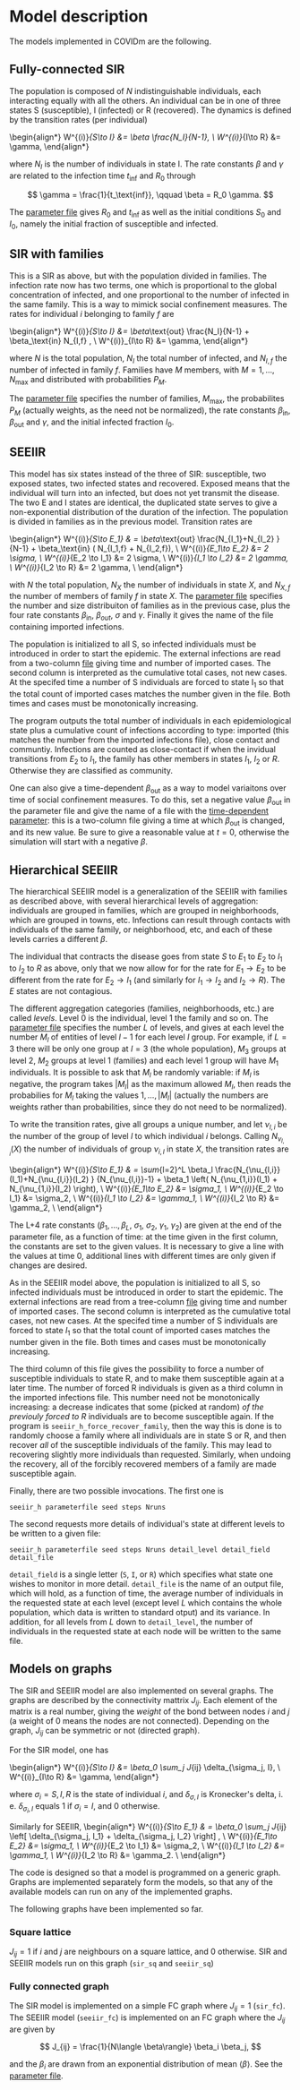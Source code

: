 
# Model description

The models implemented in COVIDm are the following.

## Fully-connected SIR

The population is composed of $N$ indistinguishable individuals,
each interacting equally with all the others.  An individual can be in
one of three states S (susceptible), I (infected) or R (recovered). 
The dynamics is defined by the transition rates (per individual)

\begin{align*}
  W^{(i)}_{S\to I} &= \beta \frac{N_I}{N-1}, \\
  W^{(i)}_{I\to R} &= \gamma,
\end{align*}

where $N_I$ is the number of individuals in state I.  The rate
constants $\beta$ and $\gamma$ are related to the infection time
$t_\text{inf}$ and $R_0$ through

$$ \gamma = \frac{1}{t_\text{inf}}, \qquad \beta = R_0 \gamma. $$

The [parameter file](./sir_par.dat) gives $R_0$ and $t_\text{inf}$ as
well as the initial conditions $S_0$ and $I_0$, namely the initial
fraction of susceptible and infected.


## SIR with families

This is a SIR as above, but with the population divided in families.
The infection rate now has two terms, one which is proportional to the
global concentration of infected, and one proportional to the number
of infected in the same family.  This is a way to mimick social
confinement measures.  The rates for individual $i$ belonging to
family $f$ are

\begin{align*}
  W^{(i)}_{S\to I} &= \beta_\text{out} \frac{N_I}{N-1} + \beta_\text{in} N_{I,f}  , \\
  W^{(i)}_{I\to R} &= \gamma,
\end{align*}

where $N$ is the total population, $N_I$ the total number of infected,
and $N_{I,f}$ the number of infected in family $f$.  Families have $M$
members, with $M=1,\ldots,N_\text{max}$ and distributed with
probabilities $P_M$.

The [parameter file](./sir_f_par.dat) specifies the number of
families, $M_\text{max}$, the probabilites $P_M$ (actually weights, as
the need not be normalized), the rate constants $\beta_\text{in}$,
$\beta_\text{out}$ and $\gamma$, and the initial infected fraction $I_0$.


## SEEIIR

This model has six states instead of the three of SIR: susceptible,
two exposed states, two infected states and recovered.  Exposed means
that the individual will turn into an infected, but does not yet
transmit the disease.  The two E and I states are identical, the
duplicated state serves to give a non-exponential distribution of the
duration of the infection.  The population is divided in families as
in the previous model.  Transition rates are

\begin{align*}
   W^{(i)}_{S\to E_1} & = \beta_\text{out} \frac{N_{I_1}+N_{I_2} } {N-1}  +
                          \beta_\text{in}  ( N_{I_1,f} + N_{I_2,f}), \\
   W^{(i)}_{E_1\to E_2} &= 2  \sigma, \\
   W^{(i)}_{E_2 \to I_1} &= 2  \sigma, \\
   W^{(i)}_{I_1 \to I_2} &= 2  \gamma, \\
   W^{(i)}_{I_2 \to R} &= 2  \gamma, \\
\end{align*}

with $N$ the total population, $N_X$ the number of individuals in
state $X$, and $N_{X,f}$ the number of members of family $f$ in state
$X$.  The [parameter file](./seeir_par.dat) specifies the number and
size distribuiton of families as in the previous case, plus the four
rate constants $\beta_\text{in}$, $\beta_{out}$, $\sigma$ and
$\gamma$.  Finally it gives the name of the file containing imported
infections.

The population is initialized to all S, so infected individuals must
be introduced in order to start the epidemic.  The external infections
are read from a two-column [file](./imported_infections.dat) giving
time and number of imported cases.  The second column is interpreted
as the cumulative total cases, not new cases.  At the specifed time a
number of S individuals are forced to state I$_1$ so that the total
count of imported cases matches the number given in the file.  Both
times and cases must be monotonically increasing.

The program outputs the total number of individuals in each
epidemiological state plus a cumulative count of infections according
to type: imported (this matches the number from the imported
infections file), close contact and communtiy.  Infections are counted
as close-contact if when the invidual transitions from $E_2$ to $I_1$,
the family has other members in states $I_1$, $I_2$ or $R$.  Otherwise
they are classified as community.

One can also give a time-dependent $\beta_\text{out}$ as a way to
model variaitons over time of social confinement measures.  To do
this, set a negative value $\beta_\text{out}$ in the parameter file
and give the name of a file with the
[time-dependent parameter](./beta_vs_time.dat): this is a two-column
file giving a time at which $\beta_\text{out}$ is changed, and its new value.
Be sure to give a reasonable value at $t=0$, otherwise the simulation will start
with a negative $\beta$.


## Hierarchical SEEIIR

The hierarchical SEEIIR model is a generalization of the SEEIIR with
families as described above, with several hierarchical levels of
aggregation: individuals are grouped in families, which are grouped in
neighborhoods, which are grouped in towns, etc.  Infections can result
through contacts with individuals of the same family, or neighborhood,
etc, and each of these levels carries a different $\beta$.

The individual that contracts the disease goes from state $S$ to $E_1$
to $E_2$ to $I_1$ to $I_2$ to $R$ as above, only that we now allow for
for the rate for $E_1\to E_2$ to be different from the rate for
$E_2\to I_1$ (and similarly for $I_1\to I_2$ and $I_2\to R$).  The $E$
states are not contagious.

The different aggregation categories (families, neighborhoods, etc.)
are called _levels_.  Level 0 is the individual, level 1 the family
and so on.  The [parameter file](./seeiir_h_par.dat) specifies the
number $L$ of levels, and gives at each level the number $M_l$ of
entities of level $l-1$ for each level $l$ group.  For example, if
$L=3$ there will be only one group at $l=3$ (the whole population),
$M_3$ groups at level 2, $M_2$ groups at level 1 (families) and each
level 1 group will have $M_1$ individuals.  It is possible to ask that
$M_l$ be randomly variable: if $M_l$ is negative, the program takes
$|M_l|$ as the maximum allowed $M_l$, then reads the probabilies for
$M_l$ taking the values $1,\ldots,|M_l|$ (actually the numbers are
weights rather than probabilities, since they do not need to be
normalized).

To write the transition rates, give all groups a unique number, and
let $\nu_{l,i}$ be the number of the group of level $l$ to which
individual $i$ belongs.  Calling $N_{\nu_{l,i}}(X)$ the number of
individuals of group $\nu_{i,l}$ in state $X$, the transition rates
are

\begin{align*}
   W^{(i)}_{S\to E_1} & = \sum_{l=2}^L \beta_l \frac{N_{\nu_{l,i}}(I_1)+N_{\nu_{l,i}}(I_2) }
                     {N_{\nu_{l,i}}-1}  +
                          \beta_1  \left( N_{\nu_{1,i}}(I_1) + N_{\nu_{1,i}}(I_2) \right), \\
   W^{(i)}_{E_1\to E_2} &=   \sigma_1, \\
   W^{(i)}_{E_2 \to I_1} &=  \sigma_2, \\
   W^{(i)}_{I_1 \to I_2} &=   \gamma_1, \\
   W^{(i)}_{I_2 \to R} &=   \gamma_2, \\
\end{align*}

The L+4 rate constants ($\beta_1,\ldots,\beta_L$, $\sigma_1$,
$\sigma_2$, $\gamma_1$, $\gamma_2$) are given at the end of the
parameter file, as a function of time: at the time given in the first
column, the constants are set to the given values.  It is necessary to
give a line with the values at time 0, additional lines with different
times are only given if changes are desired.

As in the SEEIIR model above, the population is initialized
to all S, so infected individuals must be introduced in order to start
the epidemic.  The external infections are read from a tree-column
[file](./imported_infections.dat) giving time and number of imported
cases.  The second column is interpreted as the cumulative total
cases, not new cases.  At the specifed time a number of S individuals
are forced to state $I_1$ so that the total count of imported cases
matches the number given in the file.  Both times and cases must be
monotonically increasing.

The third column of this file gives the possibility to force a number
of susceptible individuals to state R, and to make them susceptible
again at a later time.  The number of forced R individuals is given as
a third column in the imported infections file.  This number need not
be monotonically increasing: a decrease indicates that some (picked at
random) _of the previouly forced to R_ individuals are to become
susceptible again.  If the program is `seeiir_h_force_recover_family`,
then the way this is done is to randomly choose a family where all
individuals are in state S or R, and then recover _all_ of the
susceptible individuals of the family.  This may lead to recovering
slightly more individuals than requested.  Similarly, when undoing the
recovery, all of the forcibly recovered members of a family are made
susceptible again.

Finally, there are two possible invocations.  The first one is

`seeiir_h parameterfile seed steps Nruns`

The second requests more details of individual's state at different
levels to be written to a given file:

`seeiir_h parameterfile seed steps Nruns detail_level detail_field detail_file`

`detail_field` is  a single letter (`S`, `I`, or `R`) which specifies what state one wishes to monitor in more detail.  `detail_file` is the name of an output file, which will hold, as a
function of time, the average number of  individuals in the requested state  at each
level (except level $L$ which contains the whole population, which data
is written to standard otput) and its variance.  In addition, for all
levels from $L$ down to `detail_level`, the number of individuals in the requested state at each
node will be written to the same file.


## Models on graphs

The SIR and SEEIIR model are also implemented on several graphs.  The
graphs are described by the connectivity mattrix $J_{ij}$.  Each
element of the matrix is a real number, giving the _weight_ of the
bond between nodes $i$ and $j$ (a weight of 0 means the nodes are not
connected).  Depending on the graph, $J_{ij}$ can be symmetric or not
(directed graph).

For the SIR model, one has

\begin{align*}
  W^{(i)}_{S\to I} &= \beta_0 \sum_j J_{ij} \delta_{\sigma_j, I}, \\
  W^{(i)}_{I\to R} &= \gamma,
\end{align*}

where $\sigma_i=S, I, R$ is the state of individual $i$, and
$\delta_{\sigma,I}$ is Kronecker's delta, i. e. $\delta_{\sigma_i,I}$
equals 1 if $\sigma_i=I$, and 0 otherwise.

Similarly for SEEIIR,
\begin{align*}
   W^{(i)}_{S\to E_1} & = \beta_0 \sum_j J_{ij} \left[ \delta_{\sigma_j, I_1}
                         + \delta_{\sigma_j, I_2} \right] , \\
   W^{(i)}_{E_1\to E_2} &=   \sigma_1, \\
   W^{(i)}_{E_2 \to I_1} &=  \sigma_2, \\
   W^{(i)}_{I_1 \to I_2} &=   \gamma_1, \\
   W^{(i)}_{I_2 \to R} &=   \gamma_2. \\
\end{align*}

The code is designed so that a model is programmed on a generic graph.
Graphs are implemented separately form the models, so that any of the
available models can run on any of the implemented graphs.

The following graphs have been implemented so far.

### Square lattice

$J_{ij}=1$ if $i$ and $j$ are neighbours on a square lattice, and 0
otherwise.  SIR and SEEIIR models run on this graph (`sir_sq` and `seeiir_sq`)

### Fully connected graph

The SIR model is implemented on a simple FC graph where $J_{ij}=1$
(`sir_fc`).  The SEEIIR model (`seeiir_fc`) is implemented on an FC
graph where the $J_{ij}$ are given by

$$ J_{ij} = \frac{1}{N\langle \beta\rangle} \beta_i \beta_j, $$

and the $\beta_i$ are drawn from an exponential distribution of mean
$\langle \beta\rangle$.  See the [parameter file](./seeiir_fc_par.dat).
